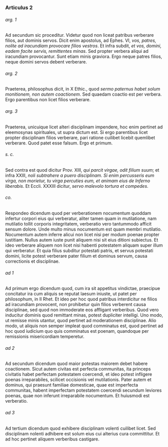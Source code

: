 ### Articulus 2

###### arg. 1
Ad secundum sic proceditur. Videtur quod non liceat patribus verberare filios, aut dominis servos. Dicit enim apostolus, ad Ephes. VI, *vos, patres, nolite ad iracundiam provocare filios vestros*. Et infra subdit, *et vos, domini, eadem facite servis, remittentes minas*. Sed propter verbera aliqui ad iracundiam provocantur. Sunt etiam minis graviora. Ergo neque patres filios, neque domini servos debent verberare.

###### arg. 2
Praeterea, philosophus dicit, in X Ethic., quod *sermo paternus habet solum monitionem, non autem coactionem*. Sed quaedam coactio est per verbera. Ergo parentibus non licet filios verberare.

###### arg. 3
Praeterea, unicuique licet alteri disciplinam impendere, hoc enim pertinet ad eleemosynas spirituales, ut supra dictum est. Si ergo parentibus licet propter disciplinam filios verberare, pari ratione cuilibet licebit quemlibet verberare. Quod patet esse falsum. Ergo et primum.

###### s. c.
Sed contra est quod dicitur Prov. XIII, *qui parcit virgae, odit filium suum*; et infra XXIII, *noli subtrahere a puero disciplinam. Si enim percusseris eum virga, non morietur, tu virga percuties eum, et animam eius de Inferno liberabis*. Et Eccli. XXXIII dicitur, *servo malevolo tortura et compedes*.

###### co.
Respondeo dicendum quod per verberationem nocumentum quoddam infertur corpori eius qui verberatur, aliter tamen quam in mutilatione, nam mutilatio tollit corporis integritatem, verberatio vero tantummodo afficit sensum dolore. Unde multo minus nocumentum est quam membri mutilatio. Nocumentum autem inferre alicui non licet nisi per modum poenae propter iustitiam. Nullus autem iuste punit aliquem nisi sit eius ditioni subiectus. Et ideo verberare aliquem non licet nisi habenti potestatem aliquam super illum qui verberatur. Et quia filius subditur potestati patris, et servus potestati domini, licite potest verberare pater filium et dominus servum, causa correctionis et disciplinae.

###### ad 1
Ad primum ergo dicendum quod, cum ira sit appetitus vindictae, praecipue concitatur ira cum aliquis se reputat laesum iniuste, ut patet per philosophum, in II Rhet. Et ideo per hoc quod patribus interdicitur ne filios ad iracundiam provocent, non prohibetur quin filios verberent causa disciplinae, sed quod non immoderate eos affligant verberibus. Quod vero inducitur dominis quod remittant minas, potest dupliciter intelligi. Uno modo, ut remisse minis utantur, quod pertinet ad moderationem disciplinae. Alio modo, ut aliquis non semper impleat quod comminatus est, quod pertinet ad hoc quod iudicium quo quis comminatus est poenam, quandoque per remissionis misericordiam temperetur.

###### ad 2
Ad secundum dicendum quod maior potestas maiorem debet habere coactionem. Sicut autem civitas est perfecta communitas, ita princeps civitatis habet perfectam potestatem coercendi, et ideo potest infligere poenas irreparabiles, scilicet occisionis vel mutilationis. Pater autem et dominus, qui praesunt familiae domesticae, quae est imperfecta communitas, habent imperfectam potestatem coercendi secundum leviores poenas, quae non inferunt irreparabile nocumentum. Et huiusmodi est verberatio.

###### ad 3
Ad tertium dicendum quod exhibere disciplinam volenti cuilibet licet. Sed disciplinam nolenti adhibere est solum eius cui alterius cura committitur. Et ad hoc pertinet aliquem verberibus castigare.

